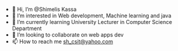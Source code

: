 - 👋 Hi, I’m @Shimelis Kassa
- 👀 I’m interested in Web development, Machine learning and java
- 🌱 I’m currently learning University Lecturer in Computer Science Department
- 💞️ I’m looking to collaborate on web apps dev
- 📫 How to reach me sh_csit@yahoo.com

<!---
Shimelis-dev/Shimelis-dev is a ✨ special ✨ repository because its `README.md` (this file) appears on your GitHub profile.
You can click the Preview link to take a look at your changes.
--->
